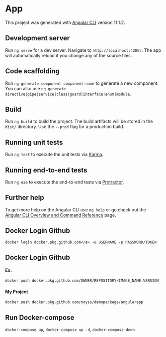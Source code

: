 # App

This project was generated with [Angular CLI](https://github.com/angular/angular-cli) version 11.1.2.

## Development server

Run `ng serve` for a dev server. Navigate to `http://localhost:4200/`. The app will automatically reload if you change any of the source files.

## Code scaffolding

Run `ng generate component component-name` to generate a new component. You can also use `ng generate directive|pipe|service|class|guard|interface|enum|module`.

## Build

Run `ng build` to build the project. The build artifacts will be stored in the `dist/` directory. Use the `--prod` flag for a production build.

## Running unit tests

Run `ng test` to execute the unit tests via [Karma](https://karma-runner.github.io).

## Running end-to-end tests

Run `ng e2e` to execute the end-to-end tests via [Protractor](http://www.protractortest.org/).

## Further help

To get more help on the Angular CLI use `ng help` or go check out the [Angular CLI Overview and Command Reference](https://angular.io/cli) page.


## Docker Login Github
`docker login docker.pkg.github.com</a> -u USERNAME -p PASSWORD/TOKEN`

## Docker Login Github
#### Ex.
`docker push docker.pkg.github.com/OWNER/REPOSITORY/IMAGE_NAME:VERSION`
#### My Project
`docker push docker.pkg.github.com/noyss/demopackage/angularapp`

## Run Docker-compose
`docker-compose up`,
`docker-compose up -d`,
`docker-compose down`
